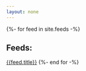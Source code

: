 ```yaml
---
layout: none
---
```

{%- for feed in site.feeds -%}
<h2>Feeds:</h2>
<a href = '{{feed.permalink}}'>{{feed.title}}</a>
{%- end for -%}
